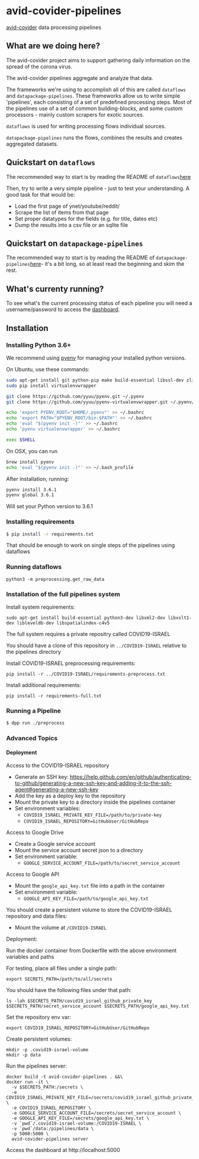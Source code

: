 # avid-covider-pipelines

[avid-covider](https://github.com/hasadna/avid-covider) data processing pipelines

## What are we doing here?

The avid-covider project aims to support gathering daily information on the spread of the corona virus.

The avid-covider pipelines aggregate and analyze that data.

The frameworks we're using to accomplish all of this are called `dataflows` and `datapackage-pipelines`.
These frameworks allow us to write simple 'pipelines', each consisting of a set of predefined processing steps.
Most of the pipelines use of a set of common building-blocks, and some custom processors - mainly custom scrapers for exotic sources.

`dataflows` is used for writing processing flows individual sources.

`datapackage-pipelines` runs the flows, combines the results and creates aggregated datasets.

## Quickstart on `dataflows`

The recommended way to start is by reading the README of `dataflows`[here](https://github.com/datahq/dataflows)

Then, try to write a very simple pipeline - just to test your understanding. A good task for that would be:
- Load the first page of ynet/youtube/reddit/
- Scrape the list of items from that page
- Set proper datatypes for the fields (e.g. for title, dates etc)
- Dump the results into a csv file or an sqlite file

 ## Quickstart on `datapackage-pipelines`

The recommended way to start is by reading the README of `datapackage-pipelines`[here](https://github.com/frictionlessdata/datapackage-pipelines)- 
it's a bit long, so at least read the beginning and skim the rest.

## What's currenty running?

To see what's the current processing status of each pipeline you will need a username/password to access the [dashboard](https://avid-covider-pipelines.odata.org.il/).

## Installation

### Installing Python 3.6+

We recommend using [pyenv](https://github.com/pyenv/pyenv) for managing your installed python versions.

On Ubuntu, use these commands:

```bash
sudo apt-get install git python-pip make build-essential libssl-dev zlib1g-dev libbz2-dev libreadline-dev libsqlite3-dev
sudo pip install virtualenvwrapper

git clone https://github.com/yyuu/pyenv.git ~/.pyenv
git clone https://github.com/yyuu/pyenv-virtualenvwrapper.git ~/.pyenv/plugins/pyenv-virtualenvwrapper

echo 'export PYENV_ROOT="$HOME/.pyenv"' >> ~/.bashrc
echo 'export PATH="$PYENV_ROOT/bin:$PATH"' >> ~/.bashrc
echo 'eval "$(pyenv init -)"' >> ~/.bashrc
echo 'pyenv virtualenvwrapper' >> ~/.bashrc

exec $SHELL
```

On OSX, you can run

```bash
brew install pyenv
echo 'eval "$(pyenv init -)"' >> ~/.bash_profile
```

After installation, running:

```bash
pyenv install 3.6.1
pyenv global 3.6.1
```

Will set your Python version to 3.6.1

### Installing requirements

```bash
$ pip install -r requirements.txt
```

That should be enough to work on single steps of the pipelines using dataflows

### Running dataflows

```
python3 -m preprocessing.get_raw_data
```

### Installation of the full pipelines system

Install system requirements:

```
sudo apt-get install build-essential python3-dev libxml2-dev libxslt1-dev libleveldb-dev libspatialindex-c4v5
```

The full system requires a private repositry called COVID19-ISRAEL

You should have a clone of this repository in `../COVID19-ISRAEL` relative to the pipelines directory

Install COVID19-ISRAEL preprocessing requirements:

```
pip install -r ../COVID19-ISRAEL/requirements-preprocess.txt
```

Install additional requirements:

```
pip install -r requirements-full.txt
```

### Running a Pipeline

```bash
$ dpp run ./preprocess
```

### Advanced Topics

#### Deployment

Access to the COVID19-ISRAEL repository

* Generate an SSH key: https://help.github.com/en/github/authenticating-to-github/generating-a-new-ssh-key-and-adding-it-to-the-ssh-agent#generating-a-new-ssh-key
* Add the key as a deploy key to the repository
* Mount the private key to a directory inside the pipelines container
* Set environment variables:
  * `COVID19_ISRAEL_PRIVATE_KEY_FILE=/path/to/private-key`
  * `COVID19_ISRAEL_REPOSITORY=GitHubUser/GitHubRepo`

Access to Google Drive

* Create a Google service account
* Mount the service account secret json to a directory
* Set environment variable:
  * `GOOGLE_SERVICE_ACCOUNT_FILE=/path/to/secret_service_account`

Access to Google API

* Mount the `google_api_key.txt` file into a path in the container
* Set environment variable:
  * `GOOGLE_API_KEY_FILE=/path/to/google_api_key.txt`

You should create a persistent volume to store the COVID19-ISRAEL repository and data files:

* Mount the volume at `/COVID19-ISRAEL`

Deployment:

Run the docker container from Dockerfile with the above environment variables and paths

For testing, place all files under a single path:

```
export SECRETS_PATH=/path/to/all/secrets
```

You should have the following files under that path:

```
ls -lah $SECRETS_PATH/covid19_israel_github_private_key $SECRETS_PATH/secret_service_account $SECRETS_PATH/google_api_key.txt
```

Set the repository env var:

```
export COVID19_ISRAEL_REPOSITORY=GitHubUser/GitHubRepo
```

Create persistent volumes:

```
mkdir -p .covid19-israel-volume
mkdir -p data
```

Run the pipelines server:

```
docker build -t avid-covider-pipelines . &&\
docker run -it \
  -v $SECRETS_PATH:/secrets \
  -e COVID19_ISRAEL_PRIVATE_KEY_FILE=/secrets/covid19_israel_github_private_key \
  -e COVID19_ISRAEL_REPOSITORY \
  -e GOOGLE_SERVICE_ACCOUNT_FILE=/secrets/secret_service_account \
  -e GOOGLE_API_KEY_FILE=/secrets/google_api_key.txt \
  -v `pwd`/.covid19-israel-volume:/COVID19-ISRAEL \
  -v `pwd`/data:/pipelines/data \
  -p 5000:5000 \
  avid-covider-pipelines server
```

Access the dashboard at http://localhost:5000
